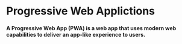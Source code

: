 # Progressive Web Applictions

#### A Progressive Web App (PWA) is a web app that uses modern web capabilities to deliver an app-like experience to users.
